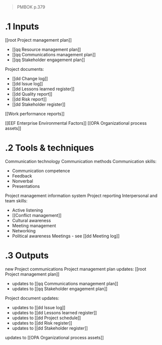 > PMBOK p.379
# .1 Inputs

[[root Project management plan]]
* [[qq Resource management plan]]
* [[qq Communications management plan]]
* [[qq Stakeholder engagement plan]]

Project documents:
* [[dd Change log]]
* [[dd Issue log]]
* [[dd Lessons learned register]]
* [[dd Quality report]]
* [[dd Risk report]]
* [[dd Stakeholder register]]

[[Work performance reports]]

[[EEF Enterprise Environmental Factors]]
[[OPA Organizational process assets]]

# .2 Tools & techniques
Communication technology
Communication methods
Communication skills:
* Communication competence
* Feedback
* Nonverbal
* Presentations

Project management information system
Project reporting
Interpersonal and team skills:
* Active listening
* [[Conflict management]]
* Cultural awareness
* Meeting management
* Networking
* Political awareness
Meetings - see [[dd Meeting log]]

# .3 Outputs
new Project communications
Project management plan updates: [[root Project management plan]]
* updates to [[qq Communications management plan]]
* updates to [[qq Stakeholder engagement plan]]

Project document updates:
* updates to [[dd Issue log]]
* updates to [[dd Lessons learned register]]
* updates to [[dd Project schedule]]
* updates to [[dd Risk register]]
* updates to [[dd Stakeholder register]]

updates to [[OPA Organizational process assets]]
